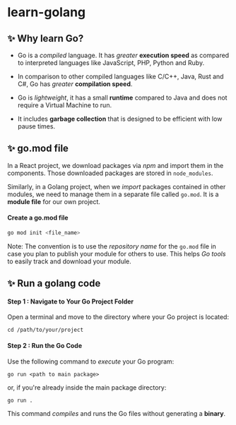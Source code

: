 # learn-golang

## :sparkles: Why learn Go?
- Go is a _compiled_ language. It has _greater_ **execution speed** as compared to interpreted languages like JavaScript, PHP, Python and Ruby.

- In comparison to other compiled languages like C/C++, Java, Rust and C#, Go has _greater_ **compilation  speed**.

- Go is _lightweight_, it has a small **runtime** compared to Java and does not require a Virtual Machine to run.

- It includes **garbage collection** that is designed to be efficient with low pause times.

## :sparkles: go.mod file
In a React project, we download packages via _npm_ and import them in the components. Those downloaded packages are stored in `node_modules`.

Similarly, in a Golang project, when we _import_ packages contained in other modules, we need to manage them in a separate file called `go.mod`. It is a **module file** for our own project.

#### Create a go.mod file 

```bash
go mod init <file_name>
```

Note: The convention is to use the _repository name_ for the `go.mod` file in case you plan to publish your module for others to use. This helps _Go tools_ to easily track and download your module.

## :sparkles: Run a golang code

#### Step 1 : Navigate to Your Go Project Folder  
Open a terminal and move to the directory where your Go project is located:

```shell
cd /path/to/your/project
```

#### Step 2 : Run the Go Code

Use the following command to _execute_ your Go program:
```shell
go run <path to main package>
```
or, if you're already inside the main package directory:

```shell
go run .
```

This command _compiles_ and runs the Go files without generating a **binary**.